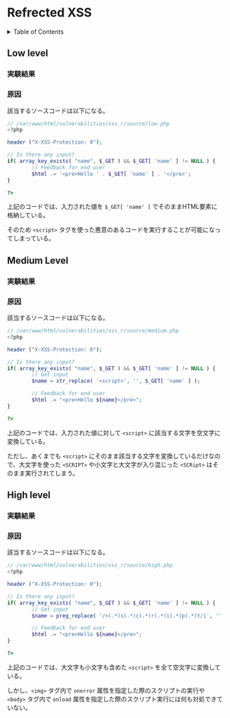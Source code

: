 # Refrected XSS

<!-- START doctoc generated TOC please keep comment here to allow auto update -->
<!-- DON'T EDIT THIS SECTION, INSTEAD RE-RUN doctoc TO UPDATE -->
<details>
<summary>Table of Contents</summary>

- [Low level](#low-level)
  - [実験結果](#%E5%AE%9F%E9%A8%93%E7%B5%90%E6%9E%9C)
  - [原因](#%E5%8E%9F%E5%9B%A0)
- [Medium Level](#medium-level)
  - [実験結果](#%E5%AE%9F%E9%A8%93%E7%B5%90%E6%9E%9C-1)
  - [原因](#%E5%8E%9F%E5%9B%A0-1)
- [High level](#high-level)
  - [実験結果](#%E5%AE%9F%E9%A8%93%E7%B5%90%E6%9E%9C-2)
  - [原因](#%E5%8E%9F%E5%9B%A0-2)

</details>
<!-- END doctoc generated TOC please keep comment here to allow auto update -->

## Low level

### 実験結果

### 原因

該当するソースコードは以下になる。

```php
// /var/www/html/vulnerabilities/xss_r/source/low.php
<?php

header ("X-XSS-Protection: 0");

// Is there any input?
if( array_key_exists( "name", $_GET ) && $_GET[ 'name' ] != NULL ) {
        // Feedback for end user
        $html .= '<pre>Hello ' . $_GET[ 'name' ] . '</pre>';
}

?>
```

上記のコードでは、入力された値を `$_GET[ 'name' ]` でそのままHTML要素に格納している。

そのため `<script>` タグを使った悪意のあるコードを実行することが可能になってしまっている。

## Medium Level

### 実験結果

### 原因

該当するソースコードは以下になる。

```php
// /var/www/html/vulnerabilities/xss_r/source/medium.php
<?php

header ("X-XSS-Protection: 0");

// Is there any input?
if( array_key_exists( "name", $_GET ) && $_GET[ 'name' ] != NULL ) {
        // Get input
        $name = str_replace( '<script>', '', $_GET[ 'name' ] );

        // Feedback for end user
        $html .= "<pre>Hello ${name}</pre>";
}

?>
```

上記のコードでは、入力された値に対して `<script>` に該当する文字を空文字に変換している。

ただし、あくまでも `<script>` にそのまま該当する文字を変換しているだけなので、大文字を使った `<SCRIPT>` や小文字と大文字が入り混じった `<SCRipt>` はそのまま実行されてしまう。

## High level

### 実験結果


### 原因

該当するソースコードは以下になる。

```php
// /var/www/html/vulnerabilities/xss_r/source/high.php
<?php

header ("X-XSS-Protection: 0");

// Is there any input?
if( array_key_exists( "name", $_GET ) && $_GET[ 'name' ] != NULL ) {
        // Get input
        $name = preg_replace( '/<(.*)s(.*)c(.*)r(.*)i(.*)p(.*)t/i', '', $_GET[ 'name' ] );

        // Feedback for end user
        $html .= "<pre>Hello ${name}</pre>";
}

?>
```

上記のコードでは、大文字も小文字も含めた `<script>` を全て空文字に変換している。

しかし、`<img>` タグ内で `onerror` 属性を指定した際のスクリプトの実行や `<body>` タグ内で `onload` 属性を指定した際のスクリプト実行には何も対処できていない。
